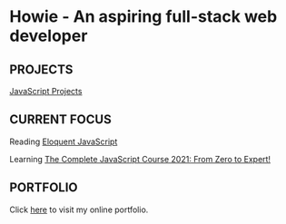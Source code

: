 # Howie - An aspiring full-stack web developer
## PROJECTS
[JavaScript Projects](https://github.com/HowieWork/JavaScript-web-projects)
## CURRENT FOCUS
Reading [Eloquent JavaScript](https://github.com/HowieWork/learn-eloquent-js)

Learning [The Complete JavaScript Course 2021: From Zero to Expert!](https://github.com/HowieWork/complete-javascript-with-jonas)
## PORTFOLIO
Click [here](https://howiework.com/) to visit my online portfolio.
